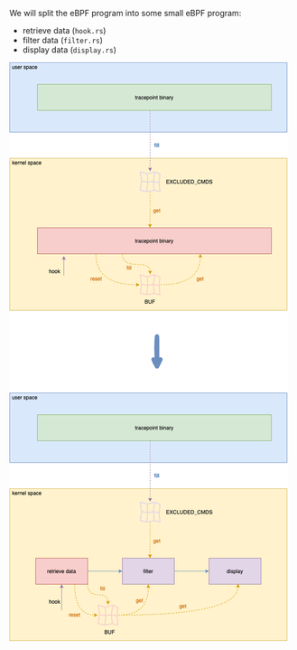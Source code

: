 
We will split the eBPF program into some small eBPF program:
* retrieve data (`hook.rs`)
* filter data (`filter.rs`)
* display data (`display.rs`)

![screenshot of the article](../../img/maps-tailcalls.png)
